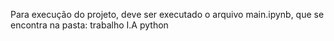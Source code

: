 Para execução do projeto, deve ser executado o arquivo main.ipynb, que se encontra na pasta: trabalho I.A python
